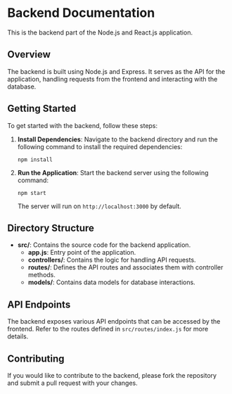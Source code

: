 # Backend Documentation

This is the backend part of the Node.js and React.js application.

## Overview

The backend is built using Node.js and Express. It serves as the API for the application, handling requests from the frontend and interacting with the database.

## Getting Started

To get started with the backend, follow these steps:

1. **Install Dependencies**: Navigate to the backend directory and run the following command to install the required dependencies:

   ```
   npm install
   ```

2. **Run the Application**: Start the backend server using the following command:

   ```
   npm start
   ```

   The server will run on `http://localhost:3000` by default.

## Directory Structure

- **src/**: Contains the source code for the backend application.
  - **app.js**: Entry point of the application.
  - **controllers/**: Contains the logic for handling API requests.
  - **routes/**: Defines the API routes and associates them with controller methods.
  - **models/**: Contains data models for database interactions.

## API Endpoints

The backend exposes various API endpoints that can be accessed by the frontend. Refer to the routes defined in `src/routes/index.js` for more details.

## Contributing

If you would like to contribute to the backend, please fork the repository and submit a pull request with your changes.